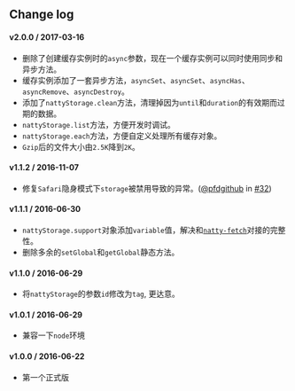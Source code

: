 ## Change log

#### v2.0.0 / 2017-03-16

* 删除了创建缓存实例时的`async`参数，现在一个缓存实例可以同时使用同步和异步方法。
* 缓存实例添加了一套异步方法，`asyncSet`、`asyncSet`、`asyncHas`、`asyncRemove`、`asyncDestroy`。
* 添加了`nattyStorage.clean`方法，清理掉因为`until`和`duration`的有效期而过期的数据。
* `nattyStorage.list`方法，方便开发时调试。
* `nattyStorage.each`方法，方便自定义处理所有缓存对象。
* `Gzip`后的文件大小由`2.5K`降到`2K`。

#### v1.1.2 / 2016-11-07

* 修复`Safari`隐身模式下`storage`被禁用导致的异常。([@pfdgithub](https://github.com/pfdgithub) in [#32](https://github.com/jias/natty-fetch/issues/32))

#### v1.1.1 / 2016-06-30

* `nattyStorage.support`对象添加`variable`值，解决和[`natty-fetch`](https://github.com/Jias/natty-fetch)对接的完整性。
* 删除多余的`setGlobal`和`getGlobal`静态方法。

#### v1.1.0 / 2016-06-29

* 将`nattyStorage`的参数`id`修改为`tag`, 更达意。

#### v1.0.1 / 2016-06-29

* 兼容一下`node`环境

#### v1.0.0 / 2016-06-22

* 第一个正式版
